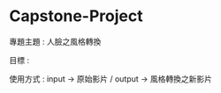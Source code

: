 # Capstone-Project
<p>專題主題 : 人臉之風格轉換<p>
<p>目標 : <p>
<p>使用方式 : input -> 原始影片 / output -> 風格轉換之新影片 <p>
